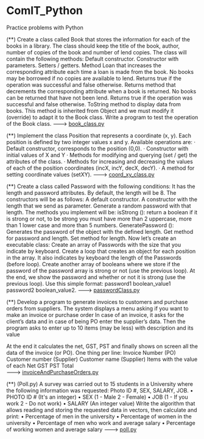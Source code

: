 # ComIT_Python
Practice problems with Python

(**) Create a class called Book that stores the information for each of the books in a library. 
The class should keep the title of the book, author, number of copies of the book and number of lend copies. The class will contain the following methods: Default constructor. Constructor with parameters. Setters / getters. Method Loan that increases the corresponding attribute each time a loan is made from the book. No books may be borrowed if no copies are available to lend. Returns true if the operation was successful and false otherwise. Returns method that decrements the corresponding attribute when a book is returned. No books can be returned that have not been lend. Returns true if the operation was successful and false otherwise. ToString method to display data from books. This method is inherited from Object and we must modify it (override) to adapt it to the Book class. Write a program to test the operation of the Book class. ---> [book_class.py](book_class.py)

(**) Implement the class Position that represents a coordinate (x, y). Each position is defined by two integer values ​​x and y. Available           operations are:
· Default constructor, corresponds to the position (0,0). 
· Constructor with initial values ​​of X and Y 
· Methods for modifying and querying (set / get) the attributes of the class. 
· Methods for increasing and decreasing the values ​​of each of the position coordinates (incX, incY, decX, decY). 
· A method for setting coordinate values ​​(setXY). ---> [coord_xy_class.py](coord_xy_class.py)

(**) Create a class called Password with the following conditions:
It has the length and password attributes. By default, the length will be 8. The constructors will be as follows: A default constructor. A constructor with the length that we send as parameter. Generate a random password with that length. The methods you implement will be: isStrong (): return a boolean if it is strong or not, to be strong you must have more than 2 uppercase, more than 1 lower case and more than 5 numbers. GeneratePassword (): Generates the password of the object with the defined length. Get method for password and length. Set method for length. 
Now let’s create an executable class:
Create an array of Passwords with the size that you indicate by keyboard. Create a loop that creates an object for each position in the array. It also indicates by keyboard the length of the Passwords (before loop). Create another array of booleans where we store if the password of the password array is strong or not (use the previous loop). 
At the end, we show the password and whether or not it is strong (use the previous loop). Use this simple format: password1 boolean_value1
password2 boolean_value2. ---> [passwordClass.py](passwordClass.py)

(**) Develop a program to generate invoices to customers and purchase orders from suppliers.
The system displays a menu asking if you want to make an invoice or purchase order
In case of an invoice, it asks for the client’s data  and in case of being PO enter the supplier’s data.
Then the program asks to enter up to 10 items (may be less) with description and its value

At the end it calculates the net, GST, PST and finally shows on screen all the data of the invoice (or PO). One thing per line:
Invoice Number (PO)
Customer number (Supplier)
Customer name (Supplier)
Items with the value of each
Net
GST
PST
Total  
---> [invoiceAndPurchaseOrders.py](invoiceAndPurchaseOrders.py)

(**) (Poll.py) A survey was carried out to 15 students in a University where the following information was requested: Photo ID #, SEX, SALARY, JOB.
• PHOTO ID # (It's an integer)
• SEX (1 - Male 2 - Female)
• JOB (1 - If you work 2 - Do not work)
• SALARY (An integer value)
Write the algorithm that allows reading and storing the requested data in vectors, then calculate and print:
• Percentage of men in the university
• Percentage of women in the university
• Percentage of men who work and average salary
• Percentage of working women and average salary
---> [poll.py](poll.py)
